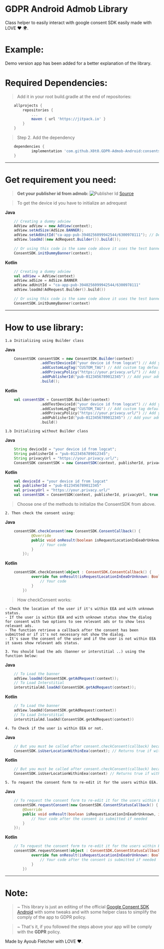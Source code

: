 # GDPR Android Admob Library
Class helper to easily interact with google consent SDK easily made with LOVE :heart: :earth_africa:.

# Example:
Demo version app has been added for a better explanation of the library.

# Required Dependencies:
> Add it in your root build.gradle at the end of repositories:
```gradle
    allprojects {
		repositories {
			...
			maven { url 'https://jitpack.io' }
		}
	}
```
> Step 2. Add the dependency
```gradle
    dependencies {
	        implementation 'com.github.X0t0.GDPR-Admob-Android:consentsdk:0.1.7'
	}
```
---
# Get requirement you need:
> **Get your publisher id from admob:**
![Publisher Id](http://lh3.googleusercontent.com/jbo5TVXuXU0DEHD3dfyutomLUTtsKTkg9LunCXh8R_DTv7T__91P0e4KLtAt9foPzQ=w895)
[Source](https://support.google.com/admob/answer/2784578?hl=en)

> To get the device id you have to initialize an adrequest

**Java**
```java
    // Creating a dummy adview
    AdView adView = new AdView(context);
    adView.setAdSize(AdSize.BANNER);
    adView.setAdUnitId("ca-app-pub-3940256099942544/6300978111"); // Default test banner id
    adView.loadAd((new AdRequest.Builder()).build());
    
    // Or using this code is the same code above it uses the test banner id provided by admob. 'ca-app-pub-3940256099942544/6300978111'
    ConsentSDK.initDummyBanner(context);
```
**Kotlin**
```kotlin
    // Creating a dummy adview
    val adView = AdView(context)
    adView.adSize = AdSize.BANNER
    adView.adUnitId = "ca-app-pub-3940256099942544/6300978111"
    adView.loadAd(AdRequest.Builder().build())
    
    // Or using this code is the same code above it uses the test banner id provided by admob. 'ca-app-pub-3940256099942544/6300978111'
    ConsentSDK.initDummyBanner(context)
```
---
# How to use library:
`1.a Initializing using Builder class`

**Java**
```java
    ConsentSDK consentSDK = new ConsentSDK.Builder(context)
                .addTestDeviceId("your device id from logcat") // Add your test device id "Remove addTestDeviceId on production!"
                .addCustomLogTag("CUSTOM_TAG") // Add custom tag default: ID_LOG
                .addPrivacyPolicy("https://your.privacy.url/") // Add your privacy policy url
                .addPublisherId("pub-0123456789012345") // Add your admob publisher id
                .build();
```
**Kotlin**
```kotlin
    val consentSDK = ConsentSDK.Builder(context)
                .addTestDeviceId("your device id from logcat") // Add your test device id "Remove addTestDeviceId on production!"
                .addCustomLogTag("CUSTOM_TAG") // Add custom tag default: ID_LOG
                .addPrivacyPolicy("https://your.privacy.url/") // Add your privacy policy url
                .addPublisherId("pub-0123456789012345") // Add your admob publisher id
                .build()
```
`1.b Initializing without Builder class`

**Java**
```java
    String deviceId = "your device id from logcat";
    String publisherId = "pub-0123456789012345";
    String privacyUrl = "https://your.privacy.url/";
    ConsentSDK consentSDK = new ConsentSDK(context, publisherId, privacyUrl, true);
```
**Kotlin**
```kotlin
    val deviceId = "your device id from logcat"
    val publisherId = "pub-0123456789012345"
    val privacyUrl = "https://your.privacy.url/"
    val consentSDK = ConsentSDK(context, publisherId, privacyUrl, true)
```
> Choose one of the methods to initialize the ConsentSDK from above.

`2. Then check the consent using:`

**Java**
```java
    consentSDK.checkConsent(new ConsentSDK.ConsentCallback() {
            @Override
            public void onResult(boolean isRequestLocationInEeaOrUnknown) {
                // Your code
            }
        });
```
**Kotlin**
```kotlin
    consentSDK.checkConsent(object : ConsentSDK.ConsentCallback() {
            override fun onResult(isRequestLocationInEeaOrUnknown: Boolean) {
                // Your code
            }
        })
```
> How checkConsent works:
```
- Check the location of the user if it's within EEA and with unknown status.
- If the user is within EEA and with unknown status show the dialog for consent with two options to see relevant ads or to show less relevant ads.
- The function retrieve a callback after the consent has been submitted or if it's not necessary not show the dialog.
- It's save the consent of the user and if the user is not within EEA it saves show relevant ads status.
```

`3. You should load the ads (banner or interstitial ..) using the function below:`

**Java**
```java
    // To Load the banner
    adView.loadAd(ConsentSDK.getAdRequest(context));
    // To Load Interstitial
    interstitialAd.loadAd(ConsentSDK.getAdRequest(context));
```
**Kotlin**
```kotlin
    // To Load the banner
    adView.loadAd(ConsentSDK.getAdRequest(context))
    // To Load Interstitial
    interstitialAd.loadAd(ConsentSDK.getAdRequest(context))
```
`4. To Check if the user is within EEA or not.`

**Java**
```java
    // But you must be called after consent.checkConsent(callback) because it will update the status of the user
    ConsentSDK.isUserLocationWithinEea(context); // Returns true if within false if not.
```
**Kotlin**
```kotlin
    // But you must be called after consent.checkConsent(callback) because it will update the status of the user
    ConsentSDK.isUserLocationWithinEea(context) // Returns true if within false if not.
```
`5. To request the consent form to re-edit it for the users within EEA.`

**Java**
```java
    // To request the consent form to re-edit it for the users within EEA
    consentSDK.requestConsent(new ConsentSDK.ConsentStatusCallback() {
        @Override
        public void onResult(boolean isRequestLocationInEeaOrUnknown, int isConsentPersonalized) {
            // Your code after the consent is submitted if needed
        }
    });
```
**Kotlin**
```kotlin
    // To request the consent form to re-edit it for the users within EEA
    consentSDK.requestConsent(object : ConsentSDK.ConsentStatusCallback() {
            override fun onResult(isRequestLocationInEeaOrUnknown: Boolean, isConsentPersonalized: Int) {
                // Your code after the consent is submitted if needed
            }
        })
```
---
# Note:
> ~ This library is just an editing of the official [Google Consent SDK Android](https://github.com/googleads/googleads-consent-sdk-android) with some tweaks and with some helper class to simplify the comply of the app to GDPR policy.

> ~ That's it, if you followed the steps above your app will be comply with the **GDPR** policy.

Made by Ayoub Fletcher with LOVE :heart:.
